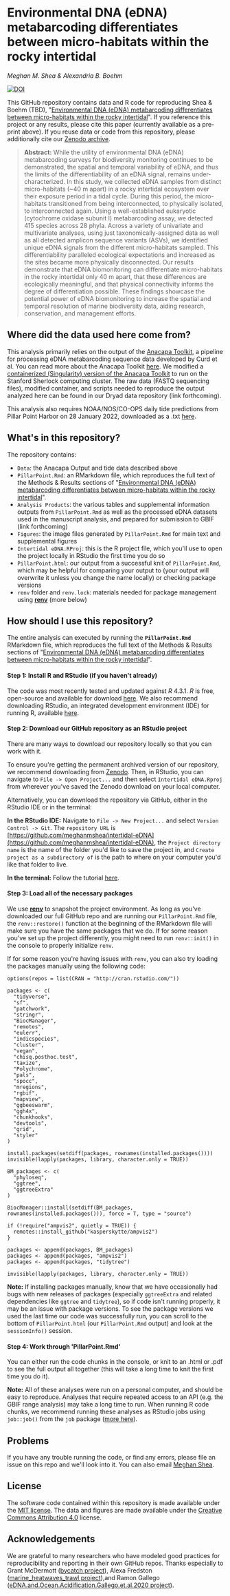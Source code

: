 # Environmental DNA (eDNA) metabarcoding differentiates between micro-habitats within the rocky intertidal

*Meghan M. Shea & Alexandria B. Boehm*

[![DOI](https://zenodo.org/badge/657403801.svg)](https://zenodo.org/badge/latestdoi/657403801)

This GitHub repository contains data and R code for reproducing Shea & Boehm (TBD), "[Environmental DNA (eDNA) metabarcoding differentiates between micro-habitats within the rocky intertidal](https://www.biorxiv.org/content/10.1101/2023.08.03.551543v1)". If you reference this project or any results, please cite this paper (currently available as a pre-print above). If you reuse data or code from this repository, please additionally cite our [Zenodo archive](https://doi.org/10.5281/zenodo.8213050).

> **Abstract:** While the utility of environmental DNA (eDNA) metabarcoding surveys for biodiversity monitoring continues to be demonstrated, the spatial and temporal variability of eDNA, and thus the limits of the differentiability of an eDNA signal, remains under-characterized. In this study, we collected eDNA samples from distinct micro-habitats (\~40 m apart) in a rocky intertidal ecosystem over their exposure period in a tidal cycle. During this period, the micro-habitats transitioned from being interconnected, to physically isolated, to interconnected again. Using a well-established eukaryotic (cytochrome oxidase subunit I) metabarcoding assay, we detected 415 species across 28 phyla. Across a variety of univariate and multivariate analyses, using just taxonomically-assigned data as well as all detected amplicon sequence variants (ASVs), we identified unique eDNA signals from the different micro-habitats sampled. This differentiability paralleled ecological expectations and increased as the sites became more physically disconnected. Our results demonstrate that eDNA biomonitoring can differentiate micro-habitats in the rocky intertidal only 40 m apart, that these differences are ecologically meaningful, and that physical connectivity informs the degree of differentiation possible. These findings showcase the potential power of eDNA biomonitoring to increase the spatial and temporal resolution of marine biodiversity data, aiding research, conservation, and management efforts.

## Where did the data used here come from?

This analysis primarily relies on the output of the [Anacapa Toolkit](https://github.com/limey-bean/Anacapa), a pipeline for processing eDNA metabarcoding sequence data developed by Curd et al. You can read more about the Anacapa Toolkit [here](https://besjournals-onlinelibrary-wiley-com.stanford.idm.oclc.org/doi/10.1111/2041-210X.13214). We modified a [containerized (Singularity) version of the Anacapa Toolkit](https://github.com/dat-ecosystem-archive/anacapa-container) to run on the Stanford Sherlock computing cluster. The raw data (FASTQ sequencing files), modified container, and scripts needed to reproduce the output analyzed here can be found in our Dryad data repository (link forthcoming).

This analysis also requires NOAA/NOS/CO-OPS daily tide predictions from Pillar Point Harbor on 28 January 2022, downloaded as a .txt [here](https://tidesandcurrents.noaa.gov/noaatidepredictions.html?id=9414131&units=metric&bdate=20220128&edate=20220128&timezone=LST/LDT&clock=24hour&datum=MLLW&interval=15&action=dailychart).

## What's in this repository?

The repository contains:

-   `Data`: the Anacapa Output and tide data described above
-   `PillarPoint.Rmd`: an RMarkdown file, which reproduces the full text of the Methods & Results sections of "[Environmental DNA (eDNA) metabarcoding differentiates between micro-habitats within the rocky intertidal](https://www.biorxiv.org/content/10.1101/2023.08.03.551543v1)".
-   `Analysis Products`: the various tables and supplemental information outputs from `PillarPoint.Rmd` as well as the processed eDNA datasets used in the manuscript analysis, and prepared for submission to GBIF (link forthcoming)
-   `Figures`: the image files generated by `PillarPoint.Rmd` for main text and supplemental figures
-   `Intertidal eDNA.RProj`: this is the R project file, which you'll use to open the project locally in RStudio the first time you do so
-   `PillarPoint.html`: our output from a successful knit of `PillarPoint.Rmd`, which may be helpful for comparing your output to (your output will overwrite it unless you change the name locally) or checking package versions
-   `renv` folder and `renv.lock`: materials needed for package management using [**renv**](https://rstudio.github.io/renv/) (more below)

## How should I use this repository?

The entire analysis can executed by running the **`PillarPoint.Rmd`** RMarkdown file, which reproduces the full text of the Methods & Results sections of "[Environmental DNA (eDNA) metabarcoding differentiates between micro-habitats within the rocky intertidal](https://www.biorxiv.org/content/10.1101/2023.08.03.551543v1)".

#### Step 1: Install R and RStudio (if you haven't already)

The code was most recently tested and updated against *R* 4.3.1. *R* is free, open-source and available for download [here](https://www.r-project.org/). We also recommend downloading RStudio, an integrated development environment (IDE) for running R, available [here](https://posit.co/download/rstudio-desktop/).

#### Step 2: Download our GitHub repository as an RStudio project

There are many ways to download our repository locally so that you can work with it. 

To ensure you're getting the permanent archived version of our repository, we recommend downloading from [Zenodo](https://doi.org/10.5281/zenodo.8213050). Then, in RStudio, you can navigate to `File -> Open Project...` and then select `Intertidal eDNA.Rproj` from wherever you've saved the Zenodo download on your local computer.

Alternatively, you can download the repository via GitHub, either in the RStudio IDE or in the terminal: 

**In the RStudio IDE:** 
Navigate to `File -> New Project...` and select `Version Control -> Git`. The `repository URL` is [https://github.com/meghanmshea/intertidal-eDNA](https://github.com/meghanmshea/intertidal-eDNA), the `Project directory name` is the name of the folder you'd like to save the project in, and `Create project as a subdirectory of` is the path to where on your computer you'd like that folder to live.

**In the terminal:**
Follow the tutorial [here](https://docs.github.com/en/repositories/creating-and-managing-repositories/cloning-a-repository). 


#### Step 3: Load all of the necessary packages

We use [**renv**](https://rstudio.github.io/renv/) to snapshot the project environment. As long as you've downloaded our full GitHub repo and are running our `PillarPoint.Rmd` file, the `renv::restore()` function at the beginning of the RMarkdown file will make sure you have the same packages that we do. If for some reason you've set up the project differently, you might need to run `renv::init()` in the console to properly initialize `renv`. 

If for some reason you're having issues with `renv`, you can also try loading the packages manually using the following code:

```
options(repos = list(CRAN = "http://cran.rstudio.com/"))

packages <- c(
  "tidyverse",
  "sf",
  "patchwork",
  "stringr",
  "BiocManager",
  "remotes",
  "eulerr",
  "indicspecies",
  "cluster",
  "vegan",
  "chisq.posthoc.test",
  "taxize",
  "Polychrome",
  "pals",
  "spocc",
  "mregions",
  "rgbif",
  "mapview",
  "ggbeeswarm",
  "ggh4x",
  "chunkhooks",
  "devtools",
  "grid",
  "styler"
)

install.packages(setdiff(packages, rownames(installed.packages())))
invisible(lapply(packages, library, character.only = TRUE))

BM_packages <- c(
  "phyloseq",
  "ggtree",
  "ggtreeExtra"
)

BiocManager::install(setdiff(BM_packages, rownames(installed.packages())), force = T, type = "source")

if (!require("ampvis2", quietly = TRUE)) {
  remotes::install_github("kasperskytte/ampvis2")
}

packages <- append(packages, BM_packages)
packages <- append(packages, "ampvis2")
packages <- append(packages, "tidytree")

invisible(lapply(packages, library, character.only = TRUE))

```

**Note:** If installing packages manually, know that we have occasionally had bugs with new releases of packages (especially `ggtreeExtra` and related dependencies like `ggtree` and `tidytree`), so if code isn't running properly, it may be an issue with package versions. To see the package versions we used the last time our code was successfully run, you can scroll to the bottom of `PillarPoint.html` (our `PillarPoint.Rmd` output) and look at the `sessionInfo()` session. 

#### Step 4: Work through 'PillarPoint.Rmd'

You can either run the code chunks in the console, or knit to an .html or .pdf to see the full output all together (this will take a long time to knit the first time you do it).

**Note:** All of these analyses were run on a personal computer, and should be easy to reproduce. Analyses that require repeated access to an API (e.g. the GBIF range analysis) may take a long time to run. When running R code chunks, we recommend running these analyses as RStudio jobs using `job::job()` from the `job` package ([more here](https://lindeloev.github.io/job/)).

## Problems

If you have any trouble running the code, or find any errors, please file an issue on this repo and we'll look into it. You can also email [Meghan Shea](mailto:%20mshea@stanford.edu).

## License

The software code contained within this repository is made available under the [MIT license](http://opensource.org/licenses/mit-license.php). The data and figures are made available under the [Creative Commons Attribution 4.0](https://creativecommons.org/licenses/by/4.0/) license.

## Acknowledgements

We are grateful to many researchers who have modeled good practices for reproducibility and reporting in their own GitHub repos. Thanks especially to Grant McDermott ([bycatch project](https://github.com/grantmcdermott/bycatch/tree/master)), Alexa Fredston ([marine_heatwaves_trawl project](https://github.com/afredston/marine_heatwaves_trawl)),and Ramon Gallego ([eDNA.and.Ocean.Acidification.Gallego.et.al.2020 project](https://github.com/ramongallego/eDNA.and.Ocean.Acidification.Gallego.et.al.2020)).
